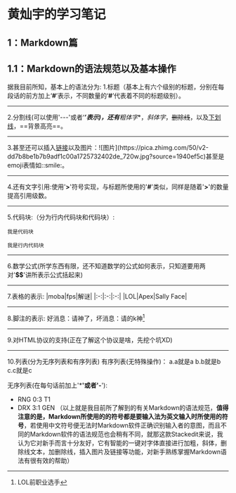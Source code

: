 # 黄灿宇的学习笔记

## 1：Markdown篇

1.1：Markdown的语法规范以及基本操作
---

据我目前所知，基本上的语法分为:
1.标题（基本上有六个级别的标题，分别在每段话的前方加上‘**#**’表示，不同数量的‘**#**’代表着不同的标题级别）。

***

2.分割线(可以使用'---'或者‘***’表示)，还有**粗体字**，*斜体字*，~~删除线~~，以及<u>下划线</u>，==背景高亮==。

***

3.甚至还可以插入[链接](https://itawenya.cn"geek组招新网站")以及图片：![图片](https://pica.zhimg.com/50/v2-dd7b8be1b7b9adf1c00a1725732402de_720w.jpg?source=1940ef5c)甚至是emoji表情如::smile:。

***

4.还有文字引用:使用'**>**'符号实现，与标题所使用的'**#**'类似，同样是随着'**>**'的数量提高引用级数。

***

5.代码块:（分为行内代码块和代码块）:

    我是代码块

```
我是行内代码块
```

***

 6.数学公式(所学东西有限，还不知道数学的公式如何表示，只知道要用两对'**$$**'讲所表示公式括起来)

 ***

 7.表格的表示:
|moba|fps|解谜|
|:-:|:-:|:-:|
|LOL|Apex|Sally Face|

***

8.脚注的表示:
好消息：请神了，坏消息：请的k神[^k神]
[^k神]:LOL前职业选手

***

9.对HTML协议的支持(正在了解这个协议是啥，先挖个坑XD)

***

10.列表(分为无序列表和有序列表)
有序列表(无特殊操作)：
a.a就是a
b.b就是b
c.c就是c

无序列表(在每句话前加上'*****'或者'**-**'):

* RNG 0:3 T1
* DRX 3:1 GEN
  （以上就是我目前所了解到的有关Markdown的语法规范，**值得注意的是，Markdown所使用的的符号都是要输入法为英文输入时所使用的符号**，若使用中文符号便无法时Markdown软件正确识别输入者的意图，而且不同的Markdown软件的语法规范也会稍有不同，就那这款Stackedit来说，我认为它对新手而言十分友好，它有智能的一键对字体直接进行加粗，斜体，删除线文本，加删除线，插入图片及链接等功能，对新手熟练掌握Markdown语法有很有效的帮助）
